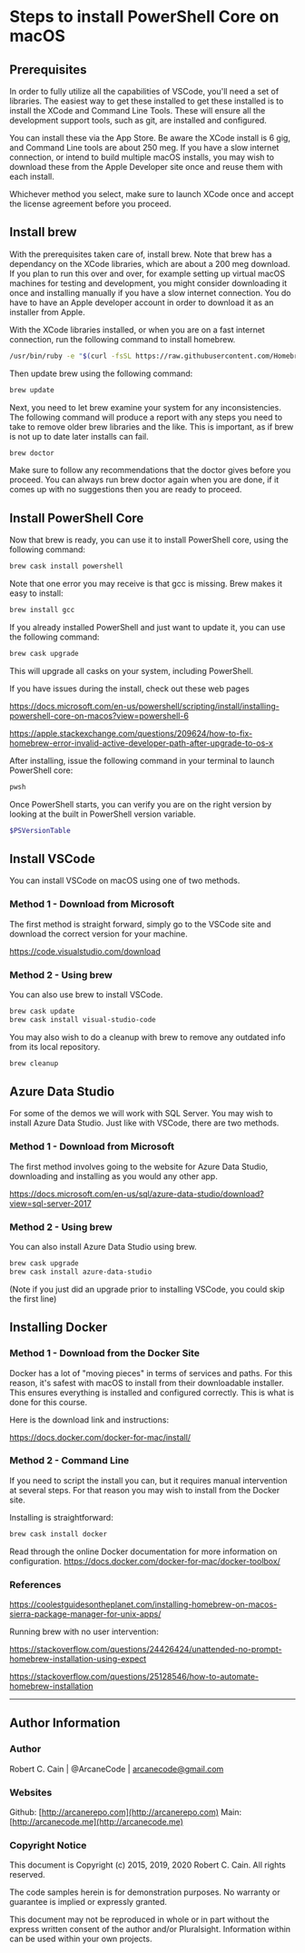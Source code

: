 # Steps to install PowerShell Core on macOS

## Prerequisites

In order to fully utilize all the capabilities of VSCode, you'll need a set of libraries. The easiest way to get these installed to get these installed is to install the XCode and Command Line Tools. These will ensure all the development support tools, such as git, are installed and configured.

You can install these via the App Store. Be aware the XCode install is 6 gig, and Command Line tools are about 250 meg. If you have a slow internet connection, or intend to build multiple macOS installs, you may wish to download these from the Apple Developer site once and reuse them with each install.

Whichever method you select, make sure to launch XCode once and accept the license agreement before you proceed.

## Install brew

With the prerequisites taken care of, install brew. Note that brew has a dependancy on the XCode libraries, which are about a 200 meg download. If you plan to run this over and over, for example setting up virtual macOS machines for testing and development, you might consider downloading it once and installing manually if you have a slow internet connection. You do have to have an Apple developer account in order to download it as an installer from Apple. 

With the XCode libraries installed, or when you are on a fast internet connection, run the following command to install homebrew.

```bash
/usr/bin/ruby -e "$(curl -fsSL https://raw.githubusercontent.com/Homebrew/install/master/install)"
```

Then update brew using the following command:

```bash
brew update
```

Next, you need to let brew examine your system for any inconsistencies. The following command will produce a report with any steps you need to take to remove older brew libraries and the like. This is important, as if brew is not up to date later installs can fail.

```bash
brew doctor
```

Make sure to follow any recommendations that the doctor gives before you proceed. You can always run brew doctor again when you are done, if it comes up with no suggestions then you are ready to proceed.

## Install PowerShell Core

Now that brew is ready, you can use it to install PowerShell core, using the following command:

```bash
brew cask install powershell
```

Note that one error you may receive is that gcc is missing. Brew makes it easy to install:

```bash
brew install gcc
```

If you already installed PowerShell and just want to update it, you can use the following command:

```bash
brew cask upgrade
```

This will upgrade all casks on your system, including PowerShell. 

If you have issues during the install, check out these web pages

https://docs.microsoft.com/en-us/powershell/scripting/install/installing-powershell-core-on-macos?view=powershell-6

https://apple.stackexchange.com/questions/209624/how-to-fix-homebrew-error-invalid-active-developer-path-after-upgrade-to-os-x

After installing, issue the following command in your terminal to launch PowerShell core:

```bash
pwsh
```

Once PowerShell starts, you can verify you are on the right version by looking at the built in PowerShell version variable.

```powershell
$PSVersionTable
```

## Install VSCode

You can install VSCode on macOS using one of two methods.

### Method 1 - Download from Microsoft

The first method is straight forward, simply go to the VSCode site and download the correct version for your machine.

https://code.visualstudio.com/download

### Method 2 - Using brew

You can also use brew to install VSCode.

```bash
brew cask update
brew cask install visual-studio-code
```

You may also wish to do a cleanup with brew to remove any outdated info from its local repository.

```bash
brew cleanup
```

## Azure Data Studio

For some of the demos we will work with SQL Server. You may wish to install Azure Data Studio. Just like with VSCode, there are two methods.

### Method 1 - Download from Microsoft

The first method involves going to the website for Azure Data Studio, downloading and installing as you would any other app.

https://docs.microsoft.com/en-us/sql/azure-data-studio/download?view=sql-server-2017 

### Method 2 - Using brew

You can also install Azure Data Studio using brew.

```bash
brew cask upgrade
brew cask install azure-data-studio
```

(Note if you just did an upgrade prior to installing VSCode, you could skip the first line)

## Installing Docker

### Method 1 - Download from the Docker Site

Docker has a lot of "moving pieces" in terms of services and paths. For this reason, it's safest with macOS to install from their downloadable installer. This ensures everything is installed and configured correctly. This is what is done for this course.

Here is the download link and instructions:

https://docs.docker.com/docker-for-mac/install/

### Method 2 - Command Line

If you need to script the install you can, but it requires manual intervention at several steps. For that reason you may wish to install from the Docker site. 

Installing is straightforward:

```bash
brew cask install docker
```

Read through the online Docker documentation for more information on configuration. 
https://docs.docker.com/docker-for-mac/docker-toolbox/

### References

https://coolestguidesontheplanet.com/installing-homebrew-on-macos-sierra-package-manager-for-unix-apps/

Running brew with no user intervention:

https://stackoverflow.com/questions/24426424/unattended-no-prompt-homebrew-installation-using-expect

https://stackoverflow.com/questions/25128546/how-to-automate-homebrew-installation

---

## Author Information

### Author

Robert C. Cain | @ArcaneCode | arcanecode@gmail.com 

### Websites

Github: [http://arcanerepo.com](http://arcanerepo.com)
Main: [http://arcanecode.me](http://arcanecode.me)

### Copyright Notice

This document is Copyright (c) 2015, 2019, 2020 Robert C. Cain. All rights reserved.

The code samples herein is for demonstration purposes. No warranty or guarantee is implied or expressly granted.

This document may not be reproduced in whole or in part without the express written consent of the author and/or Pluralsight. Information within can be used within your own projects.
